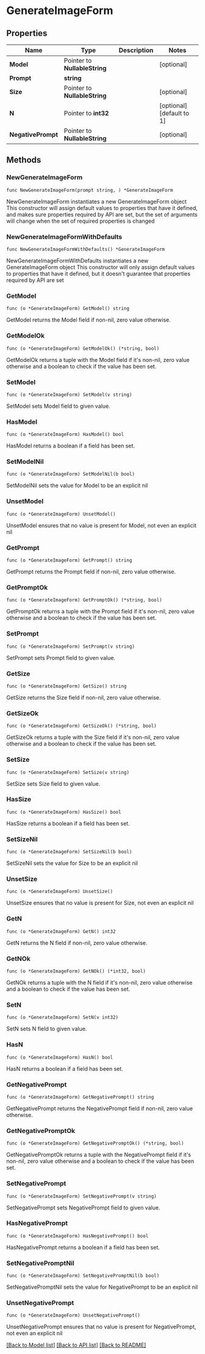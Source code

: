 # GenerateImageForm

## Properties

Name | Type | Description | Notes
------------ | ------------- | ------------- | -------------
**Model** | Pointer to **NullableString** |  | [optional] 
**Prompt** | **string** |  | 
**Size** | Pointer to **NullableString** |  | [optional] 
**N** | Pointer to **int32** |  | [optional] [default to 1]
**NegativePrompt** | Pointer to **NullableString** |  | [optional] 

## Methods

### NewGenerateImageForm

`func NewGenerateImageForm(prompt string, ) *GenerateImageForm`

NewGenerateImageForm instantiates a new GenerateImageForm object
This constructor will assign default values to properties that have it defined,
and makes sure properties required by API are set, but the set of arguments
will change when the set of required properties is changed

### NewGenerateImageFormWithDefaults

`func NewGenerateImageFormWithDefaults() *GenerateImageForm`

NewGenerateImageFormWithDefaults instantiates a new GenerateImageForm object
This constructor will only assign default values to properties that have it defined,
but it doesn't guarantee that properties required by API are set

### GetModel

`func (o *GenerateImageForm) GetModel() string`

GetModel returns the Model field if non-nil, zero value otherwise.

### GetModelOk

`func (o *GenerateImageForm) GetModelOk() (*string, bool)`

GetModelOk returns a tuple with the Model field if it's non-nil, zero value otherwise
and a boolean to check if the value has been set.

### SetModel

`func (o *GenerateImageForm) SetModel(v string)`

SetModel sets Model field to given value.

### HasModel

`func (o *GenerateImageForm) HasModel() bool`

HasModel returns a boolean if a field has been set.

### SetModelNil

`func (o *GenerateImageForm) SetModelNil(b bool)`

 SetModelNil sets the value for Model to be an explicit nil

### UnsetModel
`func (o *GenerateImageForm) UnsetModel()`

UnsetModel ensures that no value is present for Model, not even an explicit nil
### GetPrompt

`func (o *GenerateImageForm) GetPrompt() string`

GetPrompt returns the Prompt field if non-nil, zero value otherwise.

### GetPromptOk

`func (o *GenerateImageForm) GetPromptOk() (*string, bool)`

GetPromptOk returns a tuple with the Prompt field if it's non-nil, zero value otherwise
and a boolean to check if the value has been set.

### SetPrompt

`func (o *GenerateImageForm) SetPrompt(v string)`

SetPrompt sets Prompt field to given value.


### GetSize

`func (o *GenerateImageForm) GetSize() string`

GetSize returns the Size field if non-nil, zero value otherwise.

### GetSizeOk

`func (o *GenerateImageForm) GetSizeOk() (*string, bool)`

GetSizeOk returns a tuple with the Size field if it's non-nil, zero value otherwise
and a boolean to check if the value has been set.

### SetSize

`func (o *GenerateImageForm) SetSize(v string)`

SetSize sets Size field to given value.

### HasSize

`func (o *GenerateImageForm) HasSize() bool`

HasSize returns a boolean if a field has been set.

### SetSizeNil

`func (o *GenerateImageForm) SetSizeNil(b bool)`

 SetSizeNil sets the value for Size to be an explicit nil

### UnsetSize
`func (o *GenerateImageForm) UnsetSize()`

UnsetSize ensures that no value is present for Size, not even an explicit nil
### GetN

`func (o *GenerateImageForm) GetN() int32`

GetN returns the N field if non-nil, zero value otherwise.

### GetNOk

`func (o *GenerateImageForm) GetNOk() (*int32, bool)`

GetNOk returns a tuple with the N field if it's non-nil, zero value otherwise
and a boolean to check if the value has been set.

### SetN

`func (o *GenerateImageForm) SetN(v int32)`

SetN sets N field to given value.

### HasN

`func (o *GenerateImageForm) HasN() bool`

HasN returns a boolean if a field has been set.

### GetNegativePrompt

`func (o *GenerateImageForm) GetNegativePrompt() string`

GetNegativePrompt returns the NegativePrompt field if non-nil, zero value otherwise.

### GetNegativePromptOk

`func (o *GenerateImageForm) GetNegativePromptOk() (*string, bool)`

GetNegativePromptOk returns a tuple with the NegativePrompt field if it's non-nil, zero value otherwise
and a boolean to check if the value has been set.

### SetNegativePrompt

`func (o *GenerateImageForm) SetNegativePrompt(v string)`

SetNegativePrompt sets NegativePrompt field to given value.

### HasNegativePrompt

`func (o *GenerateImageForm) HasNegativePrompt() bool`

HasNegativePrompt returns a boolean if a field has been set.

### SetNegativePromptNil

`func (o *GenerateImageForm) SetNegativePromptNil(b bool)`

 SetNegativePromptNil sets the value for NegativePrompt to be an explicit nil

### UnsetNegativePrompt
`func (o *GenerateImageForm) UnsetNegativePrompt()`

UnsetNegativePrompt ensures that no value is present for NegativePrompt, not even an explicit nil

[[Back to Model list]](../README.md#documentation-for-models) [[Back to API list]](../README.md#documentation-for-api-endpoints) [[Back to README]](../README.md)


